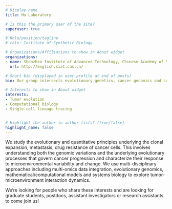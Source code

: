 ```yaml
---
# Display name
title: Hu Laboratory

# Is this the primary user of the site?
superuser: true

# Role/position/tagline
# role: Institute of Synthetic Biology

# Organizations/Affiliations to show in About widget
organizations:
- name: Shenzhen Institute of Advanced Technology, Chinese Academy of Sciences
  url: http://english.siat.cas.cn/

# Short bio (displayed in user profile at end of posts)
bio: Our group intersects evolutionary genetics, cancer genomics and computational modeling to delineate the evolutionary dynamics of tumor growth and metastasis.

# Interests to show in About widget
interests:
- Tumor evolution
- Computational biology
- Single-cell lineage tracing


# Highlight the author in author lists? (true/false)
highlight_name: false
---
```


We study the evolutionary and quantitative principles underlying the clonal expansion, metastasis, drug resistance of cancer cells. This involves understanding both the genomic variations and the underlying evolutionary processes that govern cancer progression and characterize their response to microenvironmental variability and change. We use multi-disciplinary approaches including multi-omics data integration, evolutionary genomics, mathematical/computational models and systems biology to explore tumor-microenvironment interaction dynamics.

We’re looking for people who share these interests and are looking for graduate students, postdocs, assistant investigators or research assistants to come join us!
